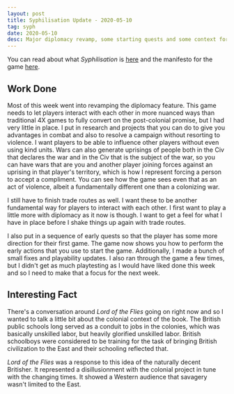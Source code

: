 ```yaml
---
layout: post
title: Syphilisation Update - 2020-05-10
tag: syph
date: 2020-05-10
desc: Major diplomacy revamp, some starting quests and some context for Lord of the Flies.
---
```



You can read about what *Syphilisation* is [here](/blog/syph/announce) and the manifesto for the game [here](/blog/syph/newManifesto).

## Work Done

Most of this week went into revamping the diplomacy feature. This game needs to let players interact with each other in more nuanced ways than traditional 4X games to fully convert on the post-colonial promise, but I had very little in place. I put in research and projects that you can do to give you advantages in combat and also to resolve a campaign without resorting to violence. I want players to be able to influence other players without even using kind units. Wars can also generate uprisings of people both in the Civ that declares the war and in the Civ that is the subject of the war, so you can have wars that are you and another player joining forces against an uprising in that player's territory, which is how I represent forcing a person to accept a compliment. You can see how the game sees even that as an act of violence, albeit a fundamentally different one than a colonizing war.


I still have to finish trade routes as well. I want these to be another fundamental way for players to interact with each other. I first want to play a little more with diplomacy as it now is though. I want to get a feel for what I have in place before I shake things up again with trade routes.


I also put in a sequence of early quests so that the player has some more direction for their first game. The game now shows you how to perform the early actions that you use to start the game. Additionally, I made a bunch of small fixes and playability updates. I also ran through the game a few times, but I didn't get as much playtesting as I would have liked done this week and so I need to make that a focus for the next week.
## Interesting Fact

There's a conversation around *Lord of the Flies* going on right now and so I wanted to talk a little bit about the colonial context of the book. The British public schools long served as a conduit to jobs in the colonies, which was basically unskilled labor, but heavily glorified unskilled labor. British schoolboys were considered to be training for the task of bringing British civilization to the East and their schooling reflected that.


*Lord of the Flies* was a response to this idea of the naturally decent Britisher. It represented a disillusionment with the colonial project in tune with the changing times. It showed a Western audience that savagery wasn't limited to the East.

